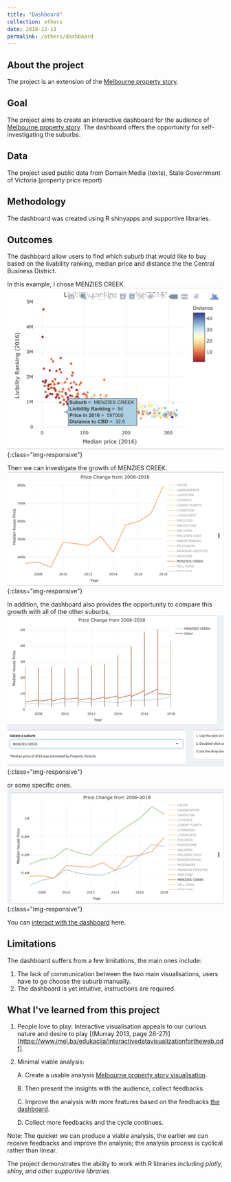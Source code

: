 ```yaml
---
title: "Dashboard"
collection: others
date: 2018-12-11
permalink: /others/dashboard
---
```


## About the project
  The project is an extension of the [Melbourne property story](/presentations/property).

## Goal
  The project aims to create an interactive dashboard for the audience of [Melbourne property story](/presentations/property). The dashboard offers the opportunity for self-investigating the suburbs.

## Data
  The project used public data from Domain Media (texts), State Government of Victoria (property price report)

## Methodology
  The dashboard was created using R shinyapps and supportive libraries.

## Outcomes

  The dashboard allow users to find which suburb that would like to buy based on the livability ranking, median price and distance the the Central Business District.

  In this example, I chose MENZIES CREEK.
  ![choose a suburb](/assets/choose_suburb.jpg){:class="img-responsive"}

  Then we can investigate the growth of MENZIES CREEK.
  ![compare with other suburbs](/assets/growth.jpg){:class="img-responsive"}

  In addition, the dashboard also provides the opportunity to compare this growth with all of the other suburbs,
  ![compare with other suburbs](/assets/suburb_2.jpg){:class="img-responsive"}

  or some specific ones.
  ![compare with other suburbs](/assets/suburb_1.jpg){:class="img-responsive"}



  You can [interact with the dashboard](https://mqphan143.shinyapps.io/AssigmentFinal/) here.

## Limitations
  The dashboard suffers from a few limitations, the main ones include:

  1. The lack of communication between the two main visualisations, users have to go choose the suburb manually.
  2. The dashboard is yet intuitive, instructions are required.

## What I've learned from this project
  1. People love to play: Interactive visualisation appeals to our curious nature and desire to play [(Murray 2013, page 26-27)][https://www.imel.ba/edukacija/interactivedatavisualizationfortheweb.pdf].

  2. Minimal viable analysis:

      A. Create a usable analysis [Melbourne property story visualisation](https://rpubs.com/minhphan/dataviz2).

      B. Then present the insights with the audience, collect feedbacks.

      C. Improve the analysis with more features based on the feedbacks [the dashboard](https://mqphan143.shinyapps.io/AssigmentFinal/).

      D. Collect more feedbacks and the cycle continues.

  Note: The quicker we can produce a viable analysis, the earlier we can receive feedbacks and improve the analysis; the analysis process is cyclical rather than linear.


The project demonstrates the ability to work with R libraries including *plotly, shiny, and other supportive libraries*
